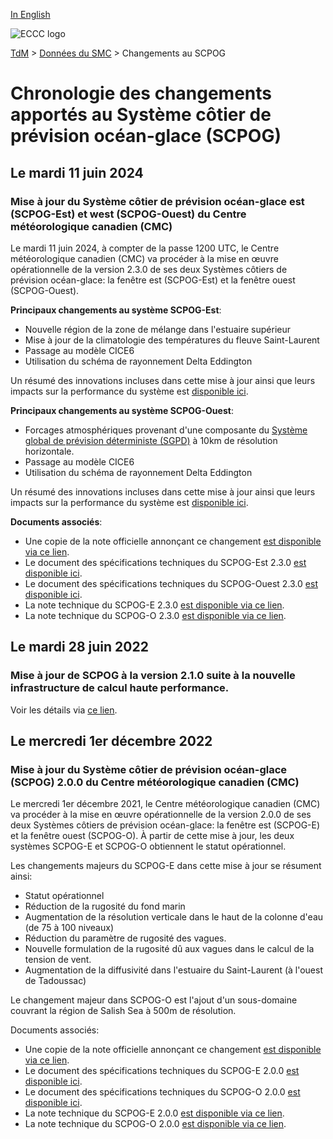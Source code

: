 [In English](readme_ciops_en.md)

![ECCC logo](../../img_eccc-logo.png)

[TdM](../../readme_fr.md) > [Données du SMC](../readme_fr.md) > Changements au SCPOG

# Chronologie des changements apportés au Système côtier de prévision océan-glace (SCPOG)

## Le mardi 11 juin 2024

### Mise à jour du Système côtier de prévision océan-glace est (SCPOG-Est) et west (SCPOG-Ouest) du Centre météorologique canadien (CMC)

Le mardi 11 juin 2024, à compter de la passe 1200 UTC, le Centre météorologique canadien (CMC) va procéder à la mise en œuvre opérationnelle de la version 2.3.0 de ses deux Systèmes côtiers de prévision océan-glace: la fenêtre est (SCPOG-Est) et la fenêtre ouest (SCPOG-Ouest). 


**Principaux changements au système SCPOG-Est**:

* Nouvelle région de la zone de mélange dans l'estuaire supérieur
* Mise à jour de la climatologie des températures du fleuve Saint-Laurent 
* Passage au modèle CICE6
* Utilisation du schéma de rayonnement Delta Eddington 

Un résumé des innovations incluses dans cette mise à jour ainsi que leurs impacts sur la performance du système est [disponible ici](https://collaboration.cmc.ec.gc.ca/cmc/cmoi/product_guide/docs/fact_sheets/factsheet_ciops-east-230_e.pdf). 

**Principaux changements au système SCPOG-Ouest**:

* Forcages atmosphériques provenant d'une composante du [Système global de prévision déterministe (SGPD)](../nwp_gdps/readme_gdps_en.md) à 10km de résolution horizontale.
* Passage au modèle CICE6
* Utilisation du schéma de rayonnement Delta Eddington 

Un résumé des innovations incluses dans cette mise à jour ainsi que leurs impacts sur la performance du système est [disponible ici](https://collaboration.cmc.ec.gc.ca/cmc/cmoi/product_guide/docs/fact_sheets/factsheet_ciops-west-230_e.pdf). 


**Documents associés**:

* Une copie de la note officielle annonçant ce changement [est disponible via ce lien](https://dd.meteo.gc.ca/doc/genots/2024/06/10/NOCN03_CWAO_101857___46443).
* Le document des spécifications techniques du SCPOG-Est 2.3.0 [est disponible ici](https://collaboration.cmc.ec.gc.ca/cmc/cmoi/product_guide/docs/tech_specifications/tech_specifications_CIOPS-EAST_2.3.0_f.pdf).
* Le document des spécifications techniques du SCPOG-Ouest 2.3.0 [est disponible ici](https://collaboration.cmc.ec.gc.ca/cmc/cmoi/product_guide/docs/tech_specifications/tech_specifications_CIOPS-WEST_2.3.0_f.pdf).
* La note technique du SCPOG-E 2.3.0 [est disponible via ce lien](https://collaboration.cmc.ec.gc.ca/cmc/cmoi/product_guide/docs/tech_notes/technote_ciops-east-230_f.pdf).
* La note technique du SCPOG-O 2.3.0 [est disponible via ce lien](https://collaboration.cmc.ec.gc.ca/cmc/cmoi/product_guide/docs/tech_notes/technote_ciops-west-230_f.pdf).


## Le mardi 28 juin 2022

### Mise à jour de SCPOG à la version 2.1.0 suite à la nouvelle infrastructure de calcul haute performance. 

Voir les détails via [ce lien](../changelog_multisystems_fr.md).

## Le mercredi 1er décembre 2022

### Mise à jour du Système côtier de prévision océan-glace (SCPOG) 2.0.0 du Centre météorologique canadien (CMC)

Le mercredi 1er décembre 2021, le Centre météorologique canadien (CMC) va procéder à la mise en œuvre opérationnelle de la version 2.0.0 de ses deux Systèmes côtiers de prévision océan-glace: la fenêtre est (SCPOG-E) et la fenêtre ouest (SCPOG-O). À partir de cette mise à jour, les deux systèmes SCPOG-E et SCPOG-O obtiennent le statut opérationnel.

Les changements majeurs du SCPOG-E dans cette mise à jour se résument ainsi:

* Statut opérationnel
* Réduction de la rugosité du fond marin
* Augmentation de la résolution verticale dans le haut de la colonne d'eau (de 75 à 100 niveaux)
* Réduction du paramètre de rugosité des vagues.
* Nouvelle formulation de la rugosité dû aux vagues dans le calcul de la tension de vent.
* Augmentation de la diffusivité dans l'estuaire du Saint-Laurent (à l'ouest de Tadoussac)

Le changement majeur dans SCPOG-O est l'ajout d'un sous-domaine couvrant la région de Salish Sea à 500m de résolution.

Documents associés:

* Une copie de la note officielle annonçant ce changement [est disponible via ce lien](http://dd.meteo.gc.ca/doc/genots/2021/11/26/NOCN03_CWAO_262118___50159).
* Le document des spécifications techniques du SCPOG-E 2.0.0 [est disponible ici](https://collaboration.cmc.ec.gc.ca/cmc/cmoi/product_guide/docs/tech_specifications/tech_specifications_CIOPS-EAST_2.0.0_f.pdf).
* Le document des spécifications techniques du SCPOG-O 2.0.0 [est disponible ici](https://collaboration.cmc.ec.gc.ca/cmc/cmoi/product_guide/docs/tech_specifications/tech_specifications_CIOPS-WEST_2.0.0_f.pdf).
* La note technique du SCPOG-E 2.0.0 [est disponible via ce lien](https://collaboration.cmc.ec.gc.ca/cmc/cmoi/product_guide/docs/tech_notes/technote_ciops-east-200_f.pdf).
* La note technique du SCPOG-O 2.0.0 [est disponible via ce lien](https://collaboration.cmc.ec.gc.ca/cmc/cmoi/product_guide/docs/tech_notes/technote_ciops-west-200_f.pdf).
